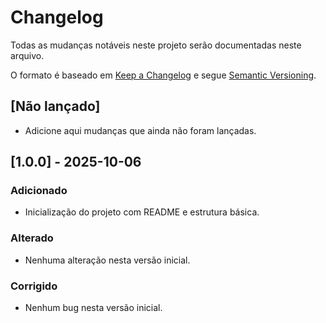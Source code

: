 # Changelog ###

Todas as mudanças notáveis neste projeto serão documentadas neste arquivo.

O formato é baseado em [Keep a Changelog](https://keepachangelog.com/pt-BR/)
e segue [Semantic Versioning](https://semver.org/lang/pt-BR/).

## [Não lançado]
- Adicione aqui mudanças que ainda não foram lançadas.

## [1.0.0] - 2025-10-06
### Adicionado
- Inicialização do projeto com README e estrutura básica.

### Alterado
- Nenhuma alteração nesta versão inicial.

### Corrigido
- Nenhum bug nesta versão inicial.
